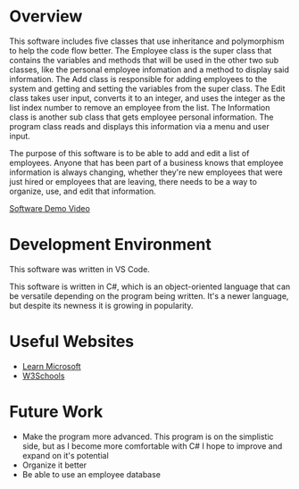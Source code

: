 # Overview

This software includes five classes that use inheritance and polymorphism to help the code flow better. The Employee class is the super class that contains the variables and methods that will be used in the other two sub classes, like the personal employee infomation and a method to display said information. The Add class is responsible for adding employees to the system and getting and setting the variables from the super class. The Edit class takes user input, converts it to an integer, and uses the integer as the list index number to remove an employee from the list. The Information class is another sub class that gets employee personal information. The program class reads and displays this information via a menu and user input.

The purpose of this software is to be able to add and edit a list of employees. Anyone that has been part of a business knows that employee information is always changing, whether they're new employees that were just hired or employees that are leaving, there needs to be a way to organize, use, and edit that information. 

[Software Demo Video](https://youtu.be/PVETDSszlEk)

# Development Environment

This software was written in VS Code.

This software is written in C#, which is an object-oriented language that can be versatile depending on the program being written. It's a newer language, but despite its newness it is growing in popularity. 

# Useful Websites

- [Learn Microsoft](https://learn.microsoft.com/en-us/dotnet/csharp/)
- [W3Schools](https://www.w3schools.com/cs/index.php)

# Future Work

- Make the program more advanced. This program is on the simplistic side, but as I become more comfortable with C# I hope to improve and expand on it's potential
- Organize it better
- Be able to use an employee database

